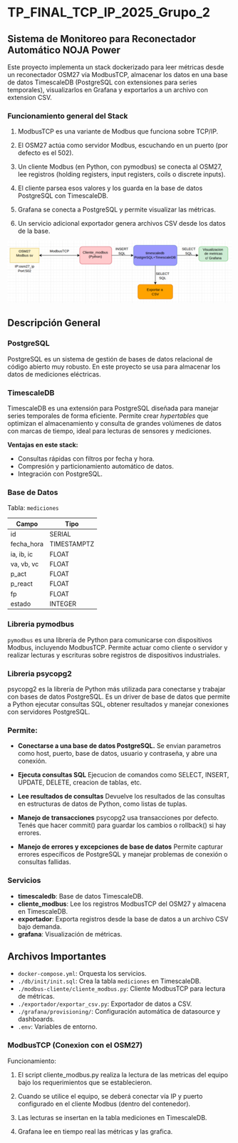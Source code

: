 # TP_FINAL_TCP_IP_2025_Grupo_2

## Sistema de Monitoreo para Reconectador Automático NOJA Power


Este proyecto implementa un stack dockerizado para leer métricas desde un reconectador OSM27 vía ModbusTCP, almacenar los datos en una base de datos TimescaleDB (PostgreSQL con extensiones para series temporales), visualizarlos en Grafana y exportarlos a un archivo con extension CSV.

### Funcionamiento general del Stack

1. ModbusTCP es una variante de Modbus que funciona sobre TCP/IP.

2. El OSM27 actúa como servidor Modbus, escuchando en un puerto (por defecto  es el 502).

3. Un cliente Modbus (en Python, con pymodbus) se conecta al OSM27, lee registros (holding registers, input registers, coils o discrete inputs).

4. El cliente parsea esos valores y los guarda en la base de datos PostgreSQL con TimescaleDB.

5. Grafana se conecta a PostgreSQL y permite visualizar las métricas.

6. Un servicio adicional exportador genera archivos CSV desde los datos de la base.


![Arquitectura del Stack](./img/diagrama.png)

## Descripción General

### PostgreSQL

PostgreSQL es un sistema de gestión de bases de datos relacional de código abierto muy robusto. En este proyecto se usa para almacenar los datos de mediciones eléctricas.

### TimescaleDB

TimescaleDB es una extensión para PostgreSQL diseñada para manejar series temporales de forma eficiente. Permite crear _hypertables_ que optimizan el almacenamiento y consulta de grandes volúmenes de datos con marcas de tiempo, ideal para lecturas de sensores y mediciones.

**Ventajas en este stack:**
- Consultas rápidas con filtros por fecha y hora.
- Compresión y particionamiento automático de datos.
- Integración con PostgreSQL.


###  Base de Datos

Tabla: `mediciones`

| Campo     | Tipo       |
|-----------|------------|
| id        | SERIAL      |
| fecha_hora| TIMESTAMPTZ |
| ia, ib, ic| FLOAT       |
| va, vb, vc| FLOAT       |
| p_act     | FLOAT       |
| p_react   | FLOAT       |
| fp        | FLOAT       |
| estado    | INTEGER     |


### Libreria pymodbus

`pymodbus` es una librería de Python para comunicarse con dispositivos Modbus, incluyendo ModbusTCP. Permite actuar como cliente o servidor y realizar lecturas y escrituras sobre registros de dispositivos industriales.

### Libreria psycopg2

psycopg2 es la librería de Python más utilizada para conectarse y trabajar con bases de datos PostgreSQL. Es un driver de base de datos que permite a Python ejecutar consultas SQL, obtener resultados y manejar conexiones con servidores PostgreSQL.

### Permite:
* **Conectarse a una base de datos PostgreSQL.**
Se envian parametros como host, puerto, base de datos, usuario y contraseña, y abre una conexión.
* **Ejecuta consultas SQL**
Ejecucion de comandos como SELECT, INSERT, UPDATE, DELETE, creacion de tablas, etc.
* **Lee resultados de consultas**
Devuelve los resultados de las consultas en estructuras de datos de Python, como listas de tuplas.

* **Manejo de transacciones**
psycopg2 usa transacciones por defecto. Tenés que hacer commit() para guardar los cambios o rollback() si hay errores.

* **Manejo de errores y excepciones de base de datos**
Permite capturar errores específicos de PostgreSQL y manejar problemas de conexión o consultas fallidas.


###  Servicios

- **timescaledb**: Base de datos TimescaleDB.
- **cliente_modbus**: Lee los registros ModbusTCP del OSM27 y almacena en TimescaleDB.
- **exportador**: Exporta registros desde la base de datos a un archivo CSV bajo demanda.
- **grafana**: Visualización de métricas.


##  Archivos Importantes

- `docker-compose.yml`: Orquesta los servicios.
- `./db/init/init.sql`: Crea la tabla `mediciones` en TimescaleDB.
- `./modbus-cliente/cliente_modbus.py`: Cliente ModbusTCP para lectura de métricas.
- `./exportador/exportar_csv.py`: Exportador de datos a CSV.
- `./grafana/provisioning/`: Configuración automática de datasource y dashboards.
- `.env`: Variables de entorno.




### ModbusTCP (Conexion con el OSM27)

Funcionamiento:

1. El script cliente_modbus.py realiza la lectura de las metricas del equipo bajo los requerimientos que se establecieron.

2. Cuando se utilice el equipo, se deberá conectar vía IP y puerto configurado en el cliente Modbus (dentro del contenedor).

3. Las lecturas se insertan en la tabla mediciones en TimescaleDB.

4. Grafana lee en tiempo real las métricas y las grafica.

